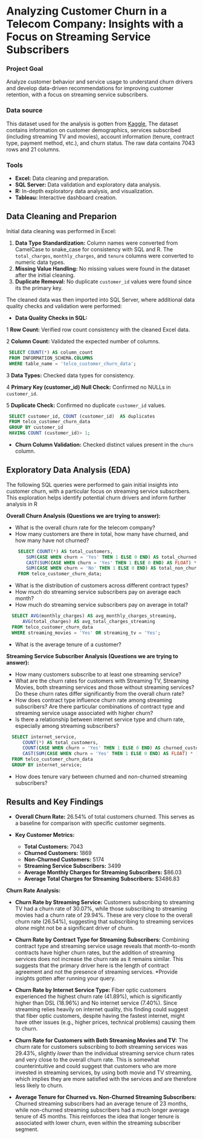 # Analyzing Customer Churn in a Telecom Company: Insights with a Focus on Streaming Service Subscribers


### Project Goal
Analyze customer behavior and service usage to understand churn drivers and develop data-driven recommendations for improving customer retention, with a focus on streaming service subscribers.

### Data source
This dataset used for the analysis is gotten from [Kaggle](https://www.kaggle.com/datasets/blastchar/telco-customer-churn?resource=download), The dataset contains information on customer demographics, services subscribed (including streaming TV and movies), account information (tenure, contract type, payment method, etc.), and churn status.  The raw data contains 7043 rows and 21 columns.

### Tools

* **Excel:** Data cleaning and preparation.
* **SQL Server:** Data validation and exploratory data analysis.
* **R:**  In-depth exploratory data analysis, and visualization.
* **Tableau:** Interactive dashboard creation.

## Data Cleaning and Preparion
Initial data cleaning was performed in Excel:
1. **Data Type Standardization:** Column names were converted from CamelCase to snake_case for consistency with SQL and R.  The `total_charges`, `monthly_charges`, and `tenure` columns were converted to numeric data types.
2. **Missing Value Handling:**  No missing values were found in the dataset after the initial cleaning.
3. **Duplicate Removal:** No duplicate `customer_id` values were found since its the primary key.

The cleaned data was then imported into SQL Server, where additional data quality checks and validation were performed:
* **Data Quality Checks in SQL:**

1 **Row Count:** Verified row count consistency with the cleaned Excel data.

2 **Column Count:** Validated the expected number of columns.

   ```sql
    SELECT COUNT(*) AS column_count
    FROM INFORMATION_SCHEMA.COLUMNS
    WHERE table_name = 'telco_customer_churn_data';
   ```

3 **Data Types:** Checked data types for consistency.

4 **Primary Key (customer_id) Null Check:** Confirmed no NULLs in `customer_id`.

5 **Duplicate Check:**  Confirmed no duplicate `customer_id` values.

   ```sql
    SELECT customer_id, COUNT (customer_id)  AS duplicates
    FROM telco_customer_churn_data
    GROUP BY customer_id
    HAVING COUNT (customer_id)> 1;
   ```
* **Churn Column Validation:**  Checked distinct values present in the `churn` column.

## Exploratory Data Analysis (EDA)
The following SQL queries were performed to gain initial insights into customer churn, with a particular focus on streaming service subscribers. This exploration helps identify potential churn drivers and inform further analysis in R

**Overall Churn Analysis (Questions we are trying to answer):**

* What is the overall churn rate for the telecom company?
* How many customers are there in total, how many have churned, and how many have not churned?
   ```sql
    SELECT COUNT(*) AS total_customers,                                                                            
       SUM(CASE WHEN churn = 'Yes' THEN 1 ELSE 0 END) AS total_churned,                                        
       CAST(SUM(CASE WHEN churn = 'Yes' THEN 1 ELSE 0 END) AS FLOAT) * 100 / COUNT(*) AS overall_churn_rate,  
       SUM(CASE WHEN churn = 'No' THEN 1 ELSE 0 END) AS total_non_churned                                      
    FROM telco_customer_churn_data;

    ```
* What is the distribution of customers across different contract types?
* How much do streaming service subscribers pay on average each month?
* How much do streaming service subscribers pay on average in total?

 ```sql
   SELECT AVG(monthly_charges) AS avg_monthly_charges_streaming,                            
       AVG(total_charges) AS avg_total_charges_streaming                                 
   FROM telco_customer_churn_data
   WHERE streaming_movies = 'Yes' OR streaming_tv = 'Yes';
 ```
* What is the average tenure of a customer?

**Streaming Service Subscriber Analysis (Questions we are trying to answer):**

* How many customers subscribe to at least one streaming service?
* What are the churn rates for customers with Streaming TV, Streaming Movies, both streaming services and those without streaming services?  Do these churn rates differ significantly from the overall churn rate?
* How does contract type influence churn rate among streaming subscribers? Are there particular combinations of contract type and streaming service usage associated with higher churn?
* Is there a relationship between internet service type and churn rate, especially among streaming subscribers?

 ```sql
   SELECT internet_service,
       COUNT(*) AS total_customers,                                                                           
       COUNT(CASE WHEN churn = 'Yes' THEN 1 ELSE 0 END) AS churned_customers,                                 
       CAST(SUM(CASE WHEN churn = 'Yes' THEN 1 ELSE 0 END) AS FLOAT) * 100 / COUNT(*) AS churn_rate           
   FROM telco_customer_churn_data
   GROUP BY internet_service;
```
* How does tenure vary between churned and non-churned streaming subscribers?

## Results and Key Findings

* **Overall Churn Rate:** 26.54% of total customers churned. This serves as a baseline for comparison with specific customer segments.
   
* **Key Customer Metrics:**
    * **Total Customers:** 7043
    * **Churned Customers:** 1869
    * **Non-Churned Customers:** 5174
    * **Streaming Service Subscribers:** 3499
    * **Average Monthly Charges for Streaming Subscribers:** $86.03 
    * **Average Total Charges for Streaming Subscribers:** $3486.83 

**Churn Rate Analysis:**

* **Churn Rate by Streaming Service:** Customers subscribing to streaming TV had a churn rate of 30.07%, while those subscribing to streaming movies had a churn rate of 29.94%. These are very close to the overall churn rate (26.54%), suggesting that subscribing to streaming services *alone* might not be a significant driver of churn. 

* **Churn Rate by Contract Type for Streaming Subscribers:** Combining contract type and streaming service usage reveals that month-to-month contracts have higher churn rates, but the addition of streaming services does not increase the churn rate as it remains similar. This suggests that the primary driver here is the length of contract agreement and not the presence of streaming services. *Provide insights gotten after running your query.

* **Churn Rate by Internet Service Type:**  Fiber optic customers experienced the highest churn rate (41.89%), which is significantly higher than DSL (18.96%) and No internet service (7.40%). Since streaming relies heavily on internet quality, this finding could suggest that fiber optic customers, despite having the fastest internet, might have other issues (e.g., higher prices, technical problems) causing them to churn.

* **Churn Rate for Customers with Both Streaming Movies and TV:** The churn rate for customers subscribing to *both* streaming services was 29.43%, slightly *lower* than the individual streaming service churn rates and very close to the overall churn rate. This is somewhat counterintuitive and could suggest that customers who are more invested in streaming services, by using both movie and TV streaming, which implies they are more satisfied with the services and are therefore less likely to churn.


* **Average Tenure for Churned vs. Non-Churned Streaming Subscribers:** Churned streaming subscribers had an average tenure of 23 months, while non-churned streaming subscribers had a much longer average tenure of 45 months.  This reinforces the idea that longer tenure is associated with lower churn, even within the streaming subscriber segment.
   ```
    
